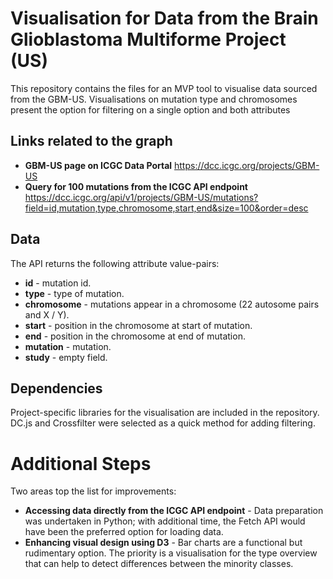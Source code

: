 # Visualisation for Data from the Brain Glioblastoma Multiforme Project (US)
This repository contains the files for an MVP tool to visualise data sourced from the GBM-US. Visualisations on mutation type and chromosomes present the option for filtering on a single option and both attributes  


## Links related to the graph
* **GBM-US page on ICGC Data Portal** https://dcc.icgc.org/projects/GBM-US
* **Query for 100 mutations from the ICGC API endpoint** https://dcc.icgc.org/api/v1/projects/GBM-US/mutations?field=id,mutation,type,chromosome,start,end&size=100&order=desc


## Data
The API returns the following attribute value-pairs:
* **id** - mutation id.
* **type** - type of mutation.
* **chromosome** - mutations appear in a chromosome (22 autosome pairs and X / Y).
* **start** - position in the chromosome at start of mutation.
* **end** - position in the chromosome at end of mutation.
* **mutation** - mutation.
* **study** - empty field.


## Dependencies
Project-specific libraries for the visualisation are included in the repository. DC.js and Crossfilter were selected as a quick method for adding filtering. 


# Additional Steps
Two areas top the list for improvements: 
* **Accessing data directly from the ICGC API endpoint** - Data preparation was undertaken in Python; with additional time, the Fetch API would have been the preferred option for loading data. 
* **Enhancing visual design using D3** - Bar charts are a functional but rudimentary option. The priority is a visualisation for the type overview that can help to detect differences between the minority classes. 
